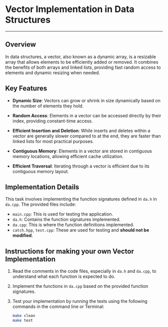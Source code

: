 # Vector Implementation in Data Structures

---

## Overview

In data structures, a vector, also known as a dynamic array, is a resizable array that allows elements to be efficiently added or removed. It combines the benefits of both arrays and linked lists, providing fast random access to elements and dynamic resizing when needed.

## Key Features

- **Dynamic Size**: Vectors can grow or shrink in size dynamically based on the number of elements they hold.

- **Random Access**: Elements in a vector can be accessed directly by their index, providing constant-time access.

- **Efficient Insertion and Deletion**: While inserts and deletes within a vector are generally slower compared to at the end, they are faster than linked lists for most practical purposes.

- **Contiguous Memory**: Elements in a vector are stored in contiguous memory locations, allowing efficient cache utilization.

- **Efficient Traversal**: Iterating through a vector is efficient due to its contiguous memory layout.

## Implementation Details

This task involves implementing the function signatures defined in `da.h` in `da.cpp`. The provided files include:

- `main.cpp`: This is used for testing the application.
- `da.h`: Contains the function signatures implemented.
- `da.cpp`: This is where the function definitions implemented.
- `catch.hpp`, `test.cpp`: These are used for testing and **should not be modified**. 

## Instructions for making your own Vector Implementation

1. Read the comments in the code files, especially in `da.h` and `da.cpp`, to understand what each function is expected to do.

2. Implement the functions in `da.cpp` based on the provided function signatures.

3. Test your implementation by running the tests using the following commands in the command line or Terminal:

   ```bash
   make clean
   make test

